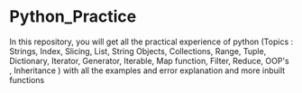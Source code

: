 # Python_Practice
In this repository, you will get all the practical experience of python (Topics : Strings, Index, Slicing, List, String Objects, Collections, Range, Tuple, Dictionary, Iterator, Generator, Iterable, Map function, Filter, Reduce, OOP's , Inheritance ) with all the examples and error explanation and more inbuilt functions
